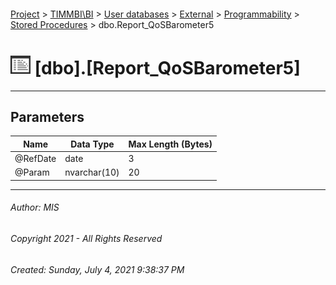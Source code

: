 #### 

[Project](../../../../../index.md) > [TIMMBI\\BI](../../../../index.md) > [User databases](../../../index.md) > [External](../../index.md) > [Programmability](../index.md) > [Stored Procedures](Stored_Procedures.md) > dbo.Report_QoSBarometer5

# ![Stored Procedures](../../../../../Images/StoredProcedure32.png) [dbo].[Report_QoSBarometer5]

---

## <a name="#parameters"></a>Parameters

| Name | Data Type | Max Length (Bytes) |
|---|---|---|
| @RefDate | date | 3 |
| @Param | nvarchar(10) | 20 |


---

###### Author:  MIS

###### Copyright 2021 - All Rights Reserved

###### Created: Sunday, July 4, 2021 9:38:37 PM

